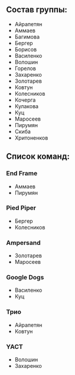 ## Состав группы:
* Айрапетян
* Аммаев
* Багимова
* Бергер
* Борисов
* Василенко
* Волошин
* Горелов
* Захаренко
* Золотарев
* Ковтун
* Колесников
* Кочерга
* Кулакова
* Куц
* Маросеев
* Пирумян
* Скиба
* Хритоненков

## Список команд:

### End Frame
* Аммаев
* Пирумян

### Pied Piper
* Бергер
* Колесников

### Ampersand
* Золотарев
* Маросеев

### Google Dogs
* Василенко
* Куц

### Трио
* Айрапетян
* Ковтун

### YACT
* Волошин
* Захаренко
